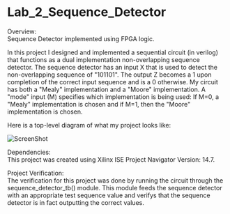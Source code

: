 # Lab_2_Sequence_Detector
Overview:  
Sequence Detector implemented using FPGA logic.
  
In this project I designed and implemented a sequential circuit (in verilog) that functions as a dual implementation non-overlapping sequence detector. The sequence detector has an input X that is used to detect the non-overlapping sequence of "101101". The output Z becomes a 1 upon completion of the correct input sequence and is a 0 otherwise. My circuit has both a "Mealy" implementation and a "Moore" implementation. A "mode" input (M) specifies which implementation is being used: If M=0, a "Mealy" implementation is chosen and if M=1, then the "Moore" implementation is chosen.   
  
Here is a top-level diagram of what my project looks like:  

![ScreenShot](https://cloud.githubusercontent.com/assets/14812721/24821419/4a0b4856-1ba3-11e7-8e55-8ef070c25a3e.jpg)

Dependencies:  
This project was created using Xilinx ISE Project Navigator Version: 14.7.    
     
    
Project Verification:    
The verification for this project was done by running the circuit through the sequence_detector_tb() module. This module feeds the sequence detector with an appropriate test sequence value and verifys that the sequence detector is in fact outputting the correct values. 
